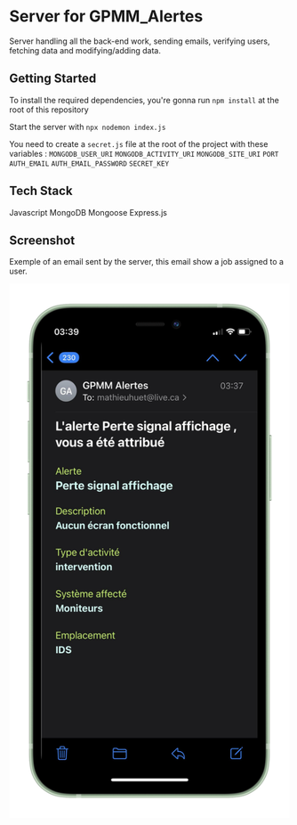 # Server for GPMM_Alertes

Server handling all the back-end work, sending emails, verifying users, fetching data and modifying/adding data.

## Getting Started

To install the required dependencies, you're gonna run `npm install` at the root of this repository

Start the server with `npx nodemon index.js`

You need to create a `secret.js` file at the root of the project with these variables : `MONGODB_USER_URI` `MONGODB_ACTIVITY_URI` `MONGODB_SITE_URI` `PORT` `AUTH_EMAIL` `AUTH_EMAIL_PASSWORD` `SECRET_KEY`

## Tech Stack
Javascript
MongoDB
Mongoose
Express.js

## Screenshot

Exemple of an email sent by the server, this email show a job assigned to a user.

![](assets/GPMM_005.png)
